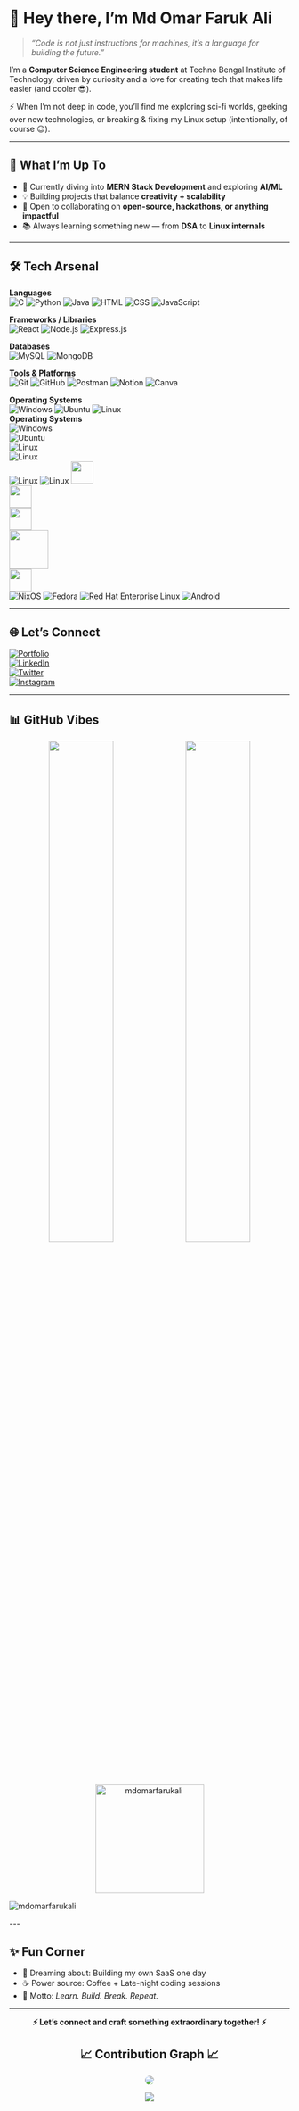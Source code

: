 # 🌌 Hey there, I’m Md Omar Faruk Ali  

> *“Code is not just instructions for machines, it’s a language for building the future.”*  

I’m a **Computer Science Engineering student** at Techno Bengal Institute of Technology, driven by curiosity and a love for creating tech that makes life easier (and cooler 😎).  

⚡ When I’m not deep in code, you’ll find me exploring sci-fi worlds, geeking over new technologies, or breaking & fixing my Linux setup (intentionally, of course 😉).  

---

## 🚀 What I’m Up To  
- 🌱 Currently diving into **MERN Stack Development** and exploring **AI/ML**  
- 💡 Building projects that balance **creativity + scalability**  
- 👯 Open to collaborating on **open-source, hackathons, or anything impactful**  
- 📚 Always learning something new — from **DSA** to **Linux internals**  

---

## 🛠️ Tech Arsenal  

**Languages**  
![C](https://skillicons.dev/icons?i=c) ![Python](https://skillicons.dev/icons?i=python) ![Java](https://skillicons.dev/icons?i=java) ![HTML](https://skillicons.dev/icons?i=html) ![CSS](https://skillicons.dev/icons?i=css) ![JavaScript](https://skillicons.dev/icons?i=js)  

**Frameworks / Libraries**  
![React](https://skillicons.dev/icons?i=react) ![Node.js](https://skillicons.dev/icons?i=nodejs) ![Express.js](https://skillicons.dev/icons?i=express)  

**Databases**  
![MySQL](https://skillicons.dev/icons?i=mysql) ![MongoDB](https://skillicons.dev/icons?i=mongodb)  

**Tools & Platforms**  
![Git](https://skillicons.dev/icons?i=git) ![GitHub](https://skillicons.dev/icons?i=github) ![Postman](https://skillicons.dev/icons?i=postman) ![Notion](https://skillicons.dev/icons?i=notion) ![Canva](https://skillicons.dev/icons?i=canva)  

**Operating Systems**  
![Windows](https://skillicons.dev/icons?i=windows) ![Ubuntu](https://skillicons.dev/icons?i=ubuntu) ![Linux](https://skillicons.dev/icons?i=linux)  
**Operating Systems**  
![Windows](https://skillicons.dev/icons?i=windows)  
![Ubuntu](https://skillicons.dev/icons?i=ubuntu)  
![Linux](https://skillicons.dev/icons?i=linux)  
![Linux](https://skillicons.dev/icons?i=nix-os)  
![Linux](https://skillicons.dev/icons?i=fedora)
![Linux](https://skillicons.dev/icons?i=RHEL)
<img src="https://upload.wikimedia.org/wikipedia/commons/3/35/Tux.svg" width="40" />  
<img src="https://upload.wikimedia.org/wikipedia/commons/3/3a/NixOS_logo.svg" width="40" />  
<img src="https://upload.wikimedia.org/wikipedia/commons/3/3f/Fedora_logo.svg" width="40" />  
<img src="https://upload.wikimedia.org/wikipedia/commons/d/d0/Red_Hat_logo.svg" width="70" />  
<img src="https://upload.wikimedia.org/wikipedia/commons/d/d7/Android_robot.svg" width="40" />  
![NixOS](https://img.shields.io/badge/NixOS-5277C3?logo=nixos&logoColor=white)
![Fedora](https://img.shields.io/badge/Fedora-294172?logo=fedora&logoColor=white)
![Red Hat Enterprise Linux](https://img.shields.io/badge/RHEL-EE0000?logo=redhat&logoColor=white)
![Android](https://img.shields.io/badge/Android-3DDC84?logo=android&logoColor=white)


---

## 🌐 Let’s Connect  

[![Portfolio](https://img.shields.io/badge/Portfolio-000000?style=for-the-badge&logo=vercel&logoColor=white)](https://your-portfolio-link)  
[![LinkedIn](https://img.shields.io/badge/LinkedIn-0a66c2?style=for-the-badge&logo=linkedin&logoColor=white)](https://linkedin.com/in/yourprofile)  
[![Twitter](https://img.shields.io/badge/Twitter-000000?style=for-the-badge&logo=x&logoColor=white)](https://x.com/yourhandle)  
[![Instagram](https://img.shields.io/badge/Instagram-c13584?style=for-the-badge&logo=instagram&logoColor=white)](https://instagram.com/yourhandle)  

---

## 📊 GitHub Vibes  

<p align="center">
  <img width="48%" src="https://github-readme-stats.vercel.app/api?username=mdomarfarukali&show_icons=true&theme=radical" />
  <img width="48%" src="https://github-readme-streak-stats.herokuapp.com?user=mdomarfarukali&theme=radical" />
  <img align="center" height="195px" src="https://github-readme-stats.vercel.app/api/top-langs?username=mdomarfarukali&show_icons=true&theme=dark&locale=en&layout=compact" alt="mdomarfarukali" />
</p>

<p>
  <img src="https://komarev.com/ghpvc/?username=mdomarfarukali&stroke=3382ed&background=000000&ring=0891b2&fire=0891b2&currStreakNum=3382ed&currStreakLabel=0891b2&sideNums=3382ed&sideLabels=3382ed&dates=3382ed&hide_border=true" alt="mdomarfarukali" />
</p>
---

## ✨ Fun Corner  

- 💭 Dreaming about: Building my own SaaS one day  
- ☕ Power source: Coffee + Late-night coding sessions  
- 🎯 Motto: *Learn. Build. Break. Repeat.*  

---

<p align="center">
  <b>⚡ Let’s connect and craft something extraordinary together! ⚡</b>
</p>

<h2 align="center">📈 Contribution Graph 📈</h2>
<div align="center">
  <img src="https://github-readme-activity-graph.vercel.app/graph?username=mdomarfarukali&bg_color=011627&color=79d3c3&line=c792ea&point=ffeb95&area=true&hide_border=false" style="border-radius: 15px;" />
</div>

<p align="center">
  <img src="https://capsule-render.vercel.app/api?type=waving&color=gradient&height=65&section=footer"/>
</p>